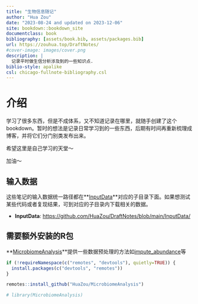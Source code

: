 ```yaml
--- 
title: "生物信息随记"
author: "Hua Zou"
date: "2023-08-24 and updated on 2023-12-06"
site: bookdown::bookdown_site
documentclass: book
bibliography: [assets/book.bib, assets/packages.bib]
url: https://zouhua.top/DraftNotes/
#cover-image: images/cover.png
description: |
  记录平时做生信分析涉及到的一些知识点.
biblio-style: apalike
csl: chicago-fullnote-bibliography.csl
---
```



# 介绍


学习了很多东西，但是不成体系，又不知道记录在哪里，就随手创建了这个bookdown。暂时的想法是记录日常学习到的一些东西，后期有时间再重新梳理成博客，并将它们分门别类发布出来。


希望这里是自己学习的天堂～

加油～


## 输入数据

这些笔记的输入数据统一路径都在**[InputData](https://github.com/HuaZou/DraftNotes/blob/main/InputData/)**对应的子目录下面。如果想测试某些代码或者复现结果，可到对应的子目录内下载相关的数据。

+ **InputData**: https://github.com/HuaZou/DraftNotes/blob/main/InputData/

## 需要额外安装的R包

**[MicrobiomeAnalysis](https://zouhua.top/MicrobiomeAnalysis/)**提供一些数据预处理的方法如[impute_abundance](https://zouhua.top/MicrobiomeAnalysis/reference/impute_abundance.html)等

```R
if (!requireNamespace(c("remotes", "devtools"), quietly=TRUE)) {
  install.packages(c("devtools", "remotes"))
}

remotes::install_github("HuaZou/MicrobiomeAnalysis")

# library(MicrobiomeAnalysis)
```


